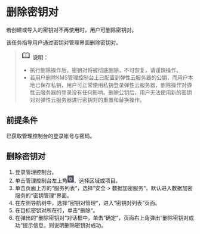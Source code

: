 # 删除密钥对<a name="dew_01_0038"></a>

若创建或导入的密钥对不再使用时，用户可删除密钥对。

该任务指导用户通过密钥对管理界面删除密钥对。

>![](public_sys-resources/icon-note.gif) **说明：**   
>-   执行删除操作后，密钥对将被彻底删除，不可恢复，请谨慎操作。  
>-   若用户删除KMS管理控制台上已配置到弹性云服务器的公钥，而用户本地已保存私钥，用户可正常使用私钥登录弹性云服务器，删除操作对弹性云服务器的登录没有任何影响。删除公钥后，用户无法使用新的密钥对对弹性云服务器进行密钥对的重置和替换操作。  

## 前提条件<a name="section2256777914731"></a>

已获取管理控制台的登录帐号与密码。

## 删除密钥对<a name="section13583125213814"></a>

1.  登录管理控制台。
2.  单击管理控制台左上角![](figures/icon_region.png)，选择区域或项目。
3.  单击页面上方的“服务列表“，选择“安全  \>  数据加密服务“，默认进入数据加密服务的“密钥管理“界面。
4.  在左侧导航树中，选择“密钥对管理“，进入“密钥对列表“页面。
5.  在目标密钥对所在行，单击“删除“。
6.  在弹出的“删除密钥对“对话框中，单击“确定“，页面右上角弹出“删除密钥对成功“提示信息，则说明删除密钥对成功。

